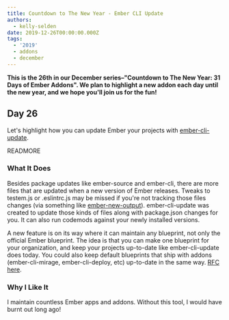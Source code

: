 ```yaml
---
title: Countdown to The New Year - Ember CLI Update
authors:
  - kelly-selden
date: 2019-12-26T00:00:00.000Z
tags:
  - '2019'
  - addons
  - december
---
```



**This is the 26th in our December series–"Countdown to The New Year: 31 Days of Ember Addons". We plan to highlight a new addon each day until the new year, and we hope you'll join us for the fun!**

## Day 26

Let's highlight how you can update Ember your projects with [ember-cli-update](https://emberobserver.com/addons/ember-cli-update).

READMORE

### What It Does

Besides package updates like ember-source and ember-cli, there are more files that are updated when a new version of Ember releases.
Tweaks to testem.js or .eslintrc.js may be missed if you're not tracking those files changes (via something like [ember-new-output](https://github.com/ember-cli/ember-new-output)).
ember-cli-update was created to update those kinds of files along with package.json changes for you.
It can also run codemods against your newly installed versions.

A new feature is on its way where it can maintain any blueprint, not only the official Ember blueprint.
The idea is that you can make one blueprint for your organization, and keep your projects up-to-date like ember-cli-update does today.
You could also keep default blueprints that ship with addons (ember-cli-mirage, ember-cli-deploy, etc) up-to-date in the same way.
[RFC here](https://github.com/emberjs/rfcs/pull/477).

### Why I Like It

I maintain countless Ember apps and addons. Without this tool, I would have burnt out long ago!
